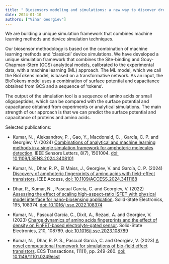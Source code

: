 ```yaml
---
title: " Biosensors modeling and simulations: a new way to discover drugs"
date: 2024-01-10
authors: ["Vihar Georgiev"]
---
```


We are building a unique simulation framework that combines machine learning methods and device simulation techniques. 

<!--more-->

Our biosensor methodology is based on the combination of machine learning methods and ‘classical’ device simulations. We have developed a unique simulation framework that combines the Site-binding and Gouy-Chapman-Stern (GCS) analytical models, calibrated to the experimental data, with a machine learning (ML) approach. The ML model, which we call the BioTokens model, is based on a transformative network. As an input, the BioTokens model uses a combination of surface potential and capacitance obtained from GCS and a sequence of ’tokens’. 

The output of the simulation tool is a sequence of amino acids or small oligopeptides, which can be compared with the surface potential and capacitance obtained from experiments or analytical simulations. The main strength of our approach is that we can predict the surface potential and capacitance of proteins and amino acids.

Selected publications:
- Kumar, N. , Aleksandrov, P. , Gao, Y., Macdonald, C. , García, C. P. and Georgiev, V. (2024) [Combinations of analytical and machine learning methods in a single simulation framework for amphoteric molecules detection](https://ieeexplore.ieee.org/document/10543152). IEEE Sensors Letters, 8(7), 1501004. [doi: 10.1109/LSENS.2024.3408101](https://eprints.gla.ac.uk/327533/) 

- Kumar, N. , Dhar, R. P., El Maiss, J., Georgiev, V. and García, C. P. (2024) [Discovery of amphoteric fingerprints of amino acids with field-effect transistors](https://ieeexplore.ieee.org/document/10551836). IEEE Access, [doi: 10.1109/ACCESS.2024.3411168](https://eprints.gla.ac.uk/327982/)

- Dhar, R., Kumar, N. , Pascual Garcia, C. and Georgiev, V. (2022) [Assessing the effect of scaling high-aspect-ratio ISFET with physical model interface for nano-biosensing application](https://www.sciencedirect.com/science/article/pii/S0038110122001460?via%3Dihub). Solid-State Electronics, 195, 108374. [doi: 10.1016/j.sse.2022.108374](https://www.sciencedirect.com/science/article/pii/S0038110122001460?via%3Dihub)

- Kumar, N. , Pascual García, C., Dixit, A., Rezaei, A. and Georgiev, V. (2023) [Charge dynamics of amino acids fingerprints and the effect of density on FinFET-based electrolyte-gated sensor](https://eprints.gla.ac.uk/307819/). Solid-State Electronics, 210, 108789. [doi: 10.1016/j.sse.2023.108789](https://eprints.gla.ac.uk/307819/)

- Kumar, N. , Dhar, R. P. S., Pascual Garcia, C. and Georgiev, V. (2023) [A novel computational framework for simulations of bio-field effect transistors](https://eprints.gla.ac.uk/298713/). ECS Transactions, 111(1), pp. 249-260. [doi: 10.1149/11101.0249ecst](https://eprints.gla.ac.uk/298713/)